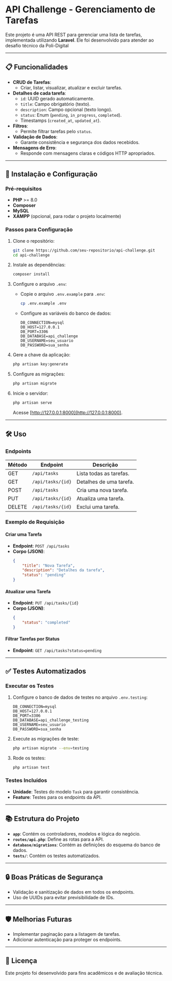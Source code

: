 
# API Challenge - Gerenciamento de Tarefas

Este projeto é uma API REST para gerenciar uma lista de tarefas, implementada utilizando **Laravel**. Ele foi desenvolvido para atender ao desafio técnico da Poli-Digital

---

## 📋 Funcionalidades

- **CRUD de Tarefas**:
  - Criar, listar, visualizar, atualizar e excluir tarefas.
- **Detalhes de cada tarefa**:
  - `id`: UUID gerado automaticamente.
  - `title`: Campo obrigatório (texto).
  - `description`: Campo opcional (texto longo).
  - `status`: Enum (`pending`, `in_progress`, `completed`).
  - Timestamps (`created_at`, `updated_at`).
- **Filtros**:
  - Permite filtrar tarefas pelo `status`.
- **Validação de Dados**:
  - Garante consistência e segurança dos dados recebidos.
- **Mensagens de Erro**:
  - Responde com mensagens claras e códigos HTTP apropriados.

---

## 🚀 Instalação e Configuração

### Pré-requisitos

- **PHP** >= 8.0
- **Composer**
- **MySQL**
- **XAMPP** (opcional, para rodar o projeto localmente)

### Passos para Configuração

1. Clone o repositório:
   ```bash
   git clone https://github.com/seu-repositorio/api-challenge.git
   cd api-challenge
   ```

2. Instale as dependências:
   ```bash
   composer install
   ```

3. Configure o arquivo `.env`:
   - Copie o arquivo `.env.example` para `.env`:
     ```bash
     cp .env.example .env
     ```
   - Configure as variáveis do banco de dados:
     ```env
     DB_CONNECTION=mysql
     DB_HOST=127.0.0.1
     DB_PORT=3306
     DB_DATABASE=api_challenge
     DB_USERNAME=seu_usuario
     DB_PASSWORD=sua_senha
     ```

4. Gere a chave da aplicação:
   ```bash
   php artisan key:generate
   ```

5. Configure as migrações:
   ```bash
   php artisan migrate
   ```

6. Inicie o servidor:
   ```bash
   php artisan serve
   ```

   Acesse [http://127.0.0.1:8000](http://127.0.0.1:8000).

---

## 🛠️ Uso

### Endpoints

| Método | Endpoint          | Descrição               |
|--------|-------------------|-------------------------|
| GET    | `/api/tasks`      | Lista todas as tarefas. |
| GET    | `/api/tasks/{id}` | Detalhes de uma tarefa. |
| POST   | `/api/tasks`      | Cria uma nova tarefa.   |
| PUT    | `/api/tasks/{id}` | Atualiza uma tarefa.    |
| DELETE | `/api/tasks/{id}` | Exclui uma tarefa.      |

### Exemplo de Requisição

#### Criar uma Tarefa

- **Endpoint**: `POST /api/tasks`
- **Corpo (JSON)**:
  ```json
  {
      "title": "Nova Tarefa",
      "description": "Detalhes da tarefa",
      "status": "pending"
  }
  ```

#### Atualizar uma Tarefa

- **Endpoint**: `PUT /api/tasks/{id}`
- **Corpo (JSON)**:
  ```json
  {
      "status": "completed"
  }
  ```

#### Filtrar Tarefas por Status

- **Endpoint**: `GET /api/tasks?status=pending`

---

## ✅ Testes Automatizados

### Executar os Testes

1. Configure o banco de dados de testes no arquivo `.env.testing`:
   ```env
   DB_CONNECTION=mysql
   DB_HOST=127.0.0.1
   DB_PORT=3306
   DB_DATABASE=api_challenge_testing
   DB_USERNAME=seu_usuario
   DB_PASSWORD=sua_senha
   ```

2. Execute as migrações de teste:
   ```bash
   php artisan migrate --env=testing
   ```

3. Rode os testes:
   ```bash
   php artisan test
   ```

### Testes Incluídos

- **Unidade**: Testes do modelo `Task` para garantir consistência.
- **Feature**: Testes para os endpoints da API.

---

## 📚 Estrutura do Projeto

- **`app`**: Contém os controladores, modelos e lógica do negócio.
- **`routes/api.php`**: Define as rotas para a API.
- **`database/migrations`**: Contém as definições do esquema do banco de dados.
- **`tests/`**: Contém os testes automatizados.

---

## 🔒 Boas Práticas de Segurança

- Validação e sanitização de dados em todos os endpoints.
- Uso de UUIDs para evitar previsibilidade de IDs.

---

## 🛡️ Melhorias Futuras

- Implementar paginação para a listagem de tarefas.
- Adicionar autenticação para proteger os endpoints.

---

## 📄 Licença

Este projeto foi desenvolvido para fins acadêmicos e de avaliação técnica.
